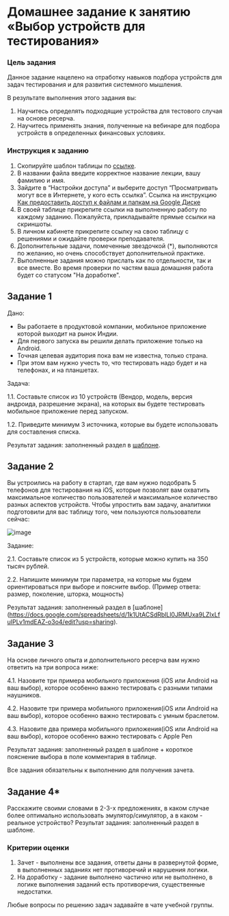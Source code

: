 # Домашнее задание к занятию «Выбор устройств для тестирования»

### Цель задания

Данное задание нацелено на отработку навыков подбора устройств для задач тестирования и для развития системного мышления.

В результате выполнения этого задания вы:

1. Научитесь определять подходящие устройства для тестового случая на основе ресерча.
2. Научитесь применять знания, полученные на вебинаре для подбора устройств в определенных финансовых условиях.


### Инструкция к заданию

1. Скопируйте шаблон таблицы по [ссылке](https://docs.google.com/spreadsheets/d/1k1UtACSdRblLl0JRMUxa9LZIxLfuIPLv1mdEAZ-o3o4/edit?usp=sharing).
2. В названии файла введите корректное название лекции, вашу фамилию и имя.
3. Зайдите в “Настройки доступа” и выберите доступ “Просматривать могут все в Интернете, у кого есть ссылка”. Ссылка на инструкцию [Как предоставить доступ к файлам и папкам на Google Диске](https://support.google.com/docs/answer/2494822?hl=ru&co=GENIE.Platform%3DDesktop)
5. В своей таблице прикрепите ссылки на выполненную работу по каждому заданию. Пожалуйста, прикладывайте прямые ссылки на скриншоты.
6. В личном кабинете прикрепите ссылку на свою таблицу с решениями и ожидайте проверки преподавателя.
7. Дополнительные задачи, помеченные звездочкой (*), выполняются по желанию, но очень способствует дополнительной практике.
8. Выполненные задания можно прислать как по отдельности, так и все вместе. Во время проверки по частям ваша домашняя работа будет со статусом "На доработке".

## Задание 1

Дано: 

* Вы работаете в продуктовой компании, мобильное приложение которой выходит на рынок Индии. 
* Для первого запуска вы решили делать приложение только на Android. 
* Точная целевая аудитория пока вам не известна, только страна. 
* При этом вам нужно учесть то, что тестировать надо будет и на телефонах, и на планшетах.

Задача:

1.1. Cоставьте список из 10 устройств (Вендор, модель, версия андроида, разрешение экрана), на которых вы будете тестировать мобильное приложение перед запуском.

1.2. Приведите минимум 3 источника, которые вы будете использовать для составления списка.

Результат задания: заполненный раздел в [шаблоне](https://docs.google.com/spreadsheets/d/1k1UtACSdRblLl0JRMUxa9LZIxLfuIPLv1mdEAZ-o3o4/edit?usp=sharing).


## Задание 2 

Вы устроились на работу в стартап, где вам нужно подобрать 5 телефонов для тестирования на iOS, которые позволят вам охватить максимальное количество пользователей и максимальное количество разных аспектов устройств. Чтобы упростить вам задачу, аналитики подготовили для вас таблицу того, чем пользуются пользователи сейчас:

![image](https://user-images.githubusercontent.com/43470121/146224832-2443b429-8e47-40cd-91c3-5a84dedf4bf7.png)

Задание: 

2.1. Составьте список из 5 устройств, которые можно купить на 350 тысяч рублей.

2.2. Напишите минимум три параметра, на которые мы будем ориентироваться при выборе и поясните выбор. (Пример ответа: размер, поколение, шторка, мощность)


Результат задания: заполненный раздел в [шаблоне] (https://docs.google.com/spreadsheets/d/1k1UtACSdRblLl0JRMUxa9LZIxLfuIPLv1mdEAZ-o3o4/edit?usp=sharing).


## Задание 3
На основе личного опыта и дополнительного ресерча вам нужно ответить на три вопроса ниже:

4.1. Назовите три примера мобильного приложения (iOS или Android на ваш выбор), которое особенно важно тестировать с разными типами наушников.

4.2. Назовите три примера мобильного приложения(iOS или Android на ваш выбор), которое особенно важно тестировать с умным браслетом.

4.3. Назовите два примера мобильного приложения(iOS или Android на ваш выбор), которое особенно важно тестировать с Apple Pen

Результат задания: заполненный раздел в шаблоне + короткое пояснение выбора в поле комментария в таблице.

Все задания обязательны к выполнению для получения зачета.


## Задание 4*

Расскажите своими словами в 2-3-x предложениях, в каком случае более оптимально использовать эмулятор/симулятор, а в каком - реальное устройство?
Результат задания: заполненный раздел в шаблоне.


### Критерии оценки

1. Зачет - выполнены все задания, ответы даны в развернутой форме, в выполненных заданиях нет противоречий и нарушения логики.
2. На доработку - задание выполнено частично или не выполнено, в логике выполнения заданий есть противоречия, существенные недостатки.


Любые вопросы по решению задач задавайте в чате учебной группы.
